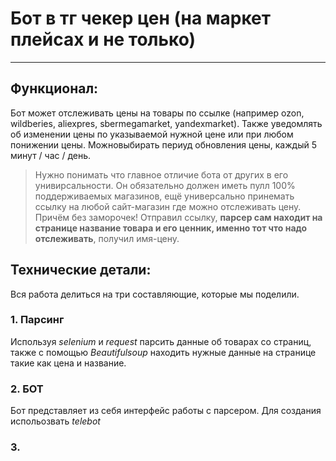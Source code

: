 # Бот в тг чекер цен (на маркет плейсах и не только)
---
## Функционал:
Бот может отслеживать цены на товары по ссылке (например ozon, wildberies, aliexpres, sbermegamarket, yandexmarket). 
Также уведомлять об изменении цены по указываемой нужной цене или при любом понижении цены.
Можновыбирать периуд обновления цены, каждый 5 минут / час / день. 

>Нужно понимать что главное отличие бота от других в его унивирсальности.
> Он обязательно должен иметь пулл 100% поддерживаемых магазинов, ещё универсально принемать ссылку на любой сайт-магазин где можно отслеживать цену.
> Причём без заморочек! Отправил ссылку, **парсер сам находит на странице название товара и его ценник, именно тот что надо отслеживать**, получил имя-цену.

## Технические детали:
Вся работа делиться на три составляющие, которые мы поделили.
### 1. Парсинг
Используя *selenium* и *request* парсить данные об товарах со страниц,
также с помощью *Beautifulsoup* находить нужные данные на странице такие как цена и название.

### 2. БОТ
Бот представляет из себя интерфейс работы с парсером. 
Для создания испольозвать *telebot*

### 3. 
